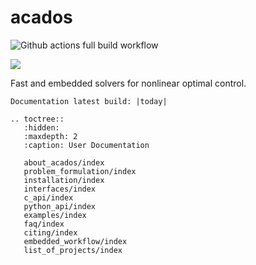 # acados

<!-- ![](https://secure.travis-ci.org/acados/acados.png?branch=master) -->
![Github actions full build workflow](https://github.com/acados/acados/actions/workflows/full_build.yml/badge.svg)
<!-- ![Github actions full build workflow](https://github.com/acados/acados/actions/workflows/full_build.yml/badge.svg?branch=master) -->
![](https://ci.appveyor.com/api/projects/status/q0b2nohk476u5clg?svg=true)

Fast and embedded solvers for nonlinear optimal control.

```eval_rst
Documentation latest build: |today|
```


```eval_rst
.. toctree::
   :hidden:
   :maxdepth: 2
   :caption: User Documentation

   about_acados/index
   problem_formulation/index
   installation/index
   interfaces/index
   c_api/index
   python_api/index
   examples/index
   faq/index
   citing/index
   embedded_workflow/index
   list_of_projects/index
```

